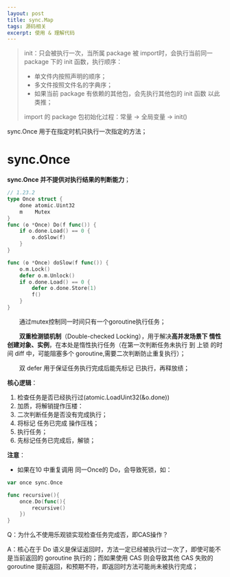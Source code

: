 ```yaml
---
layout: post
title: sync.Map
tags: 源码相关
excerpt: 使用 & 理解代码
---
```


> init：只会被执行一次，当所属 package 被 import时，会执行当前同一 package 下的 init 函数，执行顺序：
> - 单文件内按照声明的顺序；
> - 多文件按照文件名的字典序；
> - 如果当前 package 有依赖的其他包，会先执行其他包的 init 函数 以此类推；
>
> import 的 package 包初始化过程：常量 -> 全局变量 -> init()

sync.Once 用于在指定时机只执行一次指定的方法；

# sync.Once

**sync.Once 并不提供对执行结果的判断能力**；


```go
// 1.23.2
type Once struct {
	done atomic.Uint32
	m    Mutex
}
func (o *Once) Do(f func()) {
	if o.done.Load() == 0 {
		o.doSlow(f)
	}
}

func (o *Once) doSlow(f func()) {
	o.m.Lock()
	defer o.m.Unlock()
	if o.done.Load() == 0 {
		defer o.done.Store(1)
		f()
	}
}

```

&emsp;&emsp;通过mutex控制同一时间只有一个goroutine执行任务；

&emsp;&emsp;**双重检测锁机制**（Double-checked Locking），用于解决**高并发场景下 情性创建对象、实例**，在本处是惰性执行任务（在第一次判断任务未执行 到 上锁 的时间 diff 中，可能阻塞多个 goroutine,需要二次判断防止重复执行）；

&emsp;&emsp;双 defer 用于保证任务执行完成后能先标记 已执行，再释放绩；

**核心逻辑**：
1. 检查任务是否已经执行过(atomic.LoadUint32(&o.done))
2. 加质，将解销提作压楼：
3. 二次判断任务是否没有完成执行；
4. 将标记 任务已完成 操作压栈；
5. 执行任务；
6. 先标记任务已完成后，解锁；

**注意**：
- 如果在10 中重复调用 同一Once的 Do，会导致死锁，如：
```go
var once sync.Once

func recursive(){
    once.Do(func(){
        recursive()
    })
}
```

Q：为什么不使用乐观锁实现检查任务完成否，即CAS操作？

A：核心在于 Do 语义是保证返回时，方法一定已经被执行过一次了，即使可能不是当前返回的 goroutine 执行的；而如果使用 CAS 则会导致其他 CAS 失败的 goroutine 提前返回，和预期不符，即返回时方法可能尚未被执行完成；